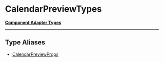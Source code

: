 # CalendarPreviewTypes

[**Component Adapter Types**](component-inventory.md)

***

## Type Aliases

- [CalendarPreviewProps](CalendarPreview.CalendarPreviewTypes.TypeAlias.CalendarPreviewProps.md)
